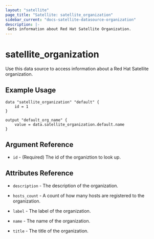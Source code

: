 ```yaml
---
layout: "satellite"
page_title: "Satellite: satellite_organization"
sidebar_current: "docs-satellite-datasource-organization"
description: |-
 Gets information about Red Hat Satellite Organization.
---
```


# satellite\_organization

Use this data source to access information about a Red Hat Satellite organization.

## Example Usage

```hcl
data "satellite_organization" "default" {
    id = 1
}

output "default_org_name" {
    value = data.satellite_organization.default.name
}
```

## Argument Reference

* `id` - (Required) The id of the organiztion to look up.

## Attributes Reference

* `description` - The description of the organization.

* `hosts_count` - A count of how many hosts are registered to the organization.

* `label` - The label of the organization.

* `name` - The name of the organization.

* `title` - The title of the organization.
